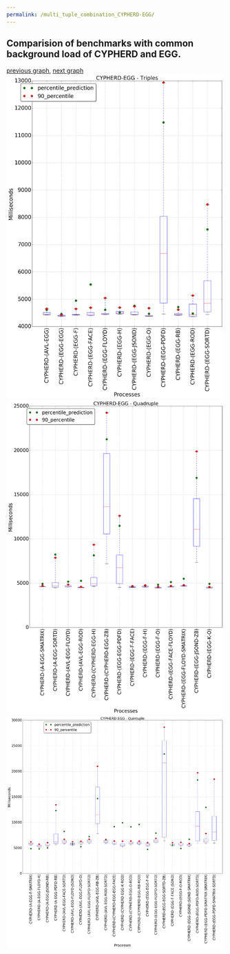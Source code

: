```yaml
---
permalink: /multi_tuple_combination_CYPHERD-EGG/
---
```



 ## Comparision of benchmarks with common background load of CYPHERD and EGG.

[previous graph](../multi_tuple_combination_CYPHERD-CYPHERD/), [next graph](../multi_tuple_combination_CYPHERD-FACE/)
![graph figure](./images/triple/CYPHERD/CYPHERD-EGG_box.png)![graph figure](./images/quadruple/CYPHERD/CYPHERD-EGG_box.png)![graph figure](./images/quintuple/CYPHERD/CYPHERD-EGG_box.png)